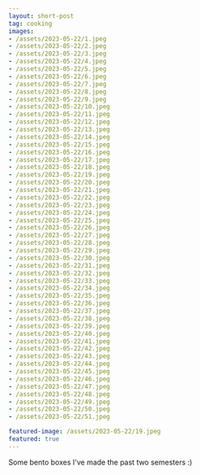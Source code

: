 ```yaml
---
layout: short-post
tag: cooking
images:
- /assets/2023-05-22/1.jpeg
- /assets/2023-05-22/2.jpeg
- /assets/2023-05-22/3.jpeg
- /assets/2023-05-22/4.jpeg
- /assets/2023-05-22/5.jpeg
- /assets/2023-05-22/6.jpeg
- /assets/2023-05-22/7.jpeg
- /assets/2023-05-22/8.jpeg
- /assets/2023-05-22/9.jpeg
- /assets/2023-05-22/10.jpeg
- /assets/2023-05-22/11.jpeg
- /assets/2023-05-22/12.jpeg
- /assets/2023-05-22/13.jpeg
- /assets/2023-05-22/14.jpeg
- /assets/2023-05-22/15.jpeg
- /assets/2023-05-22/16.jpeg
- /assets/2023-05-22/17.jpeg
- /assets/2023-05-22/18.jpeg
- /assets/2023-05-22/19.jpeg
- /assets/2023-05-22/20.jpeg
- /assets/2023-05-22/21.jpeg
- /assets/2023-05-22/22.jpeg
- /assets/2023-05-22/23.jpeg
- /assets/2023-05-22/24.jpeg
- /assets/2023-05-22/25.jpeg
- /assets/2023-05-22/26.jpeg
- /assets/2023-05-22/27.jpeg
- /assets/2023-05-22/28.jpeg
- /assets/2023-05-22/29.jpeg
- /assets/2023-05-22/30.jpeg
- /assets/2023-05-22/31.jpeg
- /assets/2023-05-22/32.jpeg
- /assets/2023-05-22/33.jpeg
- /assets/2023-05-22/34.jpeg
- /assets/2023-05-22/35.jpeg
- /assets/2023-05-22/36.jpeg
- /assets/2023-05-22/37.jpeg
- /assets/2023-05-22/38.jpeg
- /assets/2023-05-22/39.jpeg
- /assets/2023-05-22/40.jpeg
- /assets/2023-05-22/41.jpeg
- /assets/2023-05-22/42.jpeg
- /assets/2023-05-22/43.jpeg
- /assets/2023-05-22/44.jpeg
- /assets/2023-05-22/45.jpeg
- /assets/2023-05-22/46.jpeg
- /assets/2023-05-22/47.jpeg
- /assets/2023-05-22/48.jpeg
- /assets/2023-05-22/49.jpeg
- /assets/2023-05-22/50.jpeg
- /assets/2023-05-22/51.jpeg

featured-image: /assets/2023-05-22/19.jpeg
featured: true
---
```

Some bento boxes I've made the past two semesters :)

